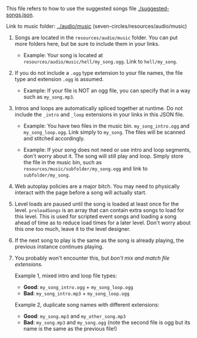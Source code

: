 This file refers to how to use the suggested songs file [./suggested-songs.json](./suggested-songs.json).

Link to music folder: [../audio/music](../audio/music) (seven-circles/resources/audio/music)

1. Songs are located in the `resources/audio/music` folder. You can put more folders here, but be sure to include them in your links.

    - Example: Your song is located at `resources/audio/music/hell/my_song.ogg`. Link to `hell/my_song`.

2. If you do not include a `.ogg` type extension to your file names, the file type and extension `.ogg` is assumed.

    - Example: If your file is NOT an ogg file, you can specify that in a way such as `my_song.mp3`.

3. Intros and loops are automatically spliced together at runtime. Do not include the `_intro` and `_loop` extensions in your links in this JSON file.

    - Example: You have two files in the music bin. `my_song_intro.ogg` and `my_song_loop.ogg`. Link simply to `my_song`. The files will be scanned and stitched accordingly.

    - Example: If your song does not need or use intro and loop segments, don't worry about it. The song will still play and loop. Simply store the file in the music bin, such as `resources/music/subfolder/my_song.ogg` and link to `subfolder/my_song`.

4. Web autoplay policies are a major bitch. You may need to physically interact with the page before a song will actually start.

5. Level loads are paused until the song is loaded at least once for the level. `preloadSongs` is an array that can contain extra songs to load for this level. This is used for scripted event songs and loading a song ahead of time as to reduce load times for a later level. Don't worry about this one too much, leave it to the level designer.

6. If the next song to play is the same as the song is already playing, the previous instance continues playing.

7. You probably won't encounter this, but *bon't mix and match file extensions.*

    Example 1, mixed intro and loop file types:
    - **Good**: `my_song_intro.ogg` + `my_song_loop.ogg`
    - **Bad**: `my_song_intro.mp3` + `my_song_loop.ogg`

    Example 2, duplicate song names with different extensions:
    - **Good**: `my_song.mp3` and `my_other_song.mp3`
    - **Bad**: `my_song.mp3` and `my_song.ogg` (note the second file is ogg but its name is the same as the previous file!)